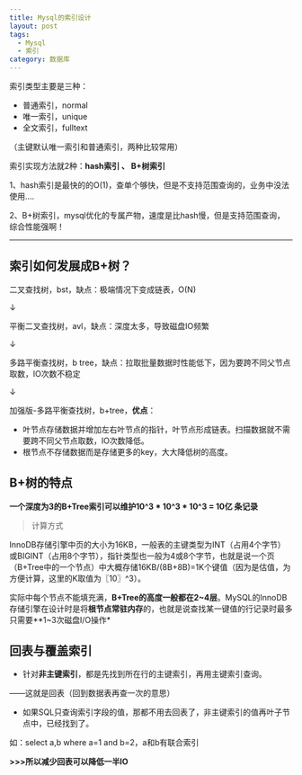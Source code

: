 ```yaml
---
title: Mysql的索引设计
layout: post
tags:
  - Mysql
  - 索引
category: 数据库
---
```


索引类型主要是三种：

* 普通索引，normal
* 唯一索引，unique
* 全文索引，fulltext

（主键默认唯一索引和普通索引，两种比较常用）



索引实现方法就2种：**hash索引 、 B+树索引**

1、hash索引是最快的的O(1)，查单个够快，但是不支持范围查询的，业务中没法使用….

2、B+树索引，mysql优化的专属产物，速度是比hash慢，但是支持范围查询，综合性能强啊！

***



## 索引如何发展成B+树？

二叉查找树，bst，缺点：极端情况下变成链表，O(N)

↓

平衡二叉查找树，avl，缺点：深度太多，导致磁盘IO频繁

↓

多路平衡查找树，b tree，缺点：拉取批量数据时性能低下，因为要跨不同父节点取数，IO次数不稳定

↓

加强版-多路平衡查找树，b+tree，**优点**：

* 叶节点存储数据并增加左右叶节点的指针，叶节点形成链表。扫描数据就不需要跨不同父节点取数，IO次数降低。
* 根节点不存储数据而是存储更多的key，大大降低树的高度。




## B+树的特点

**一个深度为3的B+Tree索引可以维护10^3 * 10^3 * 10^3 = 10亿 条记录**
> 计算方式

InnoDB存储引擎中页的大小为16KB，一般表的主键类型为INT（占用4个字节）或BIGINT（占用8个字节），指针类型也一般为4或8个字节，也就是说一个页（B+Tree中的一个节点）中大概存储16KB/(8B+8B)=1K个键值（因为是估值，为方便计算，这里的K取值为〖10〗^3）。



实际中每个节点不能填充满，**B+Tree的高度一般都在2~4层**。MySQL的InnoDB存储引擎在设计时是将**根节点常驻内存**的，也就是说查找某一键值的行记录时最多只需要**1~3次磁盘I/O操作*



## 回表与覆盖索引

* 针对**非主键索引**，都是先找到所在行的主键索引，再用主键索引查询。

——这就是回表（回到数据表再查一次的意思）

* 如果SQL只查询索引字段的值，那都不用去回表了，非主键索引的值再叶子节点中，已经找到了。

如：select a,b where a=1 and b=2，a和b有联合索引



**>>>所以减少回表可以降低一半IO**





